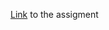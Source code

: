 [Link](https://github.com/tfs-go/lections21/blob/main/lection02/homework/README.MD) to the assigment
